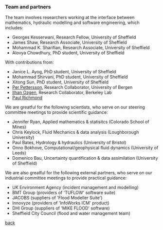 
### Team and partners
The team involves researchers working at the interface between mathematics, hydraulic modelling and software engineering, which includes: 
- Georges Kesserwani, Research Fellow, University of Sheffield 
- James Shaw, Research Associate, University of Sheffield
- Mohammad K. Sharifian, Research Associate, University of Sheffield 
- Alovya Chowdhury, PhD student, University of Sheffield

With contributions from: 
- Janice L. Ayog, PhD student, University of Sheffield
- Mohammad Shirvani, PhD student, University of Sheffield
- Xitong Sun, PhD student, University of Sheffield
- [Per Pettersson](https://uni.no/en/staff/directory/per-pettersson/), Research Collaborator, University of Bergen
- [Ilhan Ozgen](https://eesa.lbl.gov/profiles/ilhan-ozgen/), Research Collaborator, Berkeley Lab
- [Paul Richmond](https://paulrichmond.shef.ac.uk/)

We are greatful for the following scientists, who serve on our steering committee meetings to provide scientific guidance:
- Jennifer Ryan, Applied mathematics & statisitcs (Colorado School of Mines) 
- Chris Keylock, Fluid Mechanics & data analysis (Loughborough University)
- Paul Bates, Hydrology & hydraulics (University of Bristol)
- Onno Bokhove, Computational/geophysical fluid dynamics (University of Leeds)
- Domenico Bau, Uncertainty quantification & data assimilation (University of Sheffield) 

We are also greatful for the following external partners, who serve on our industrial committee meetings to provide practical guidance:
- UK Environment Agency  (incident management and modelling)
- BMT Group (providers of 'TUFLOW' software suite)
- JACOBS (suppliers of 'Flood Modeller Suite')
- Innovyze (providers of 'InfoWorks ICM' product)
- DHI Group (suppliers of 'MIKE FLOOD' software)
- Sheffield City Council (flood and water management team)

[back](./)
